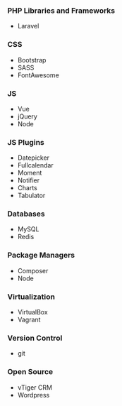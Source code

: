 ### PHP Libraries and Frameworks
* Laravel

### CSS
* Bootstrap
* SASS
* FontAwesome

### JS
* Vue
* jQuery
* Node

### JS Plugins
* Datepicker
* Fullcalendar
* Moment
* Notifier
* Charts
* Tabulator

### Databases
* MySQL
* Redis

### Package Managers
* Composer
* Node

### Virtualization
* VirtualBox
* Vagrant

### Version Control
* git

### Open Source
* vTiger CRM
* Wordpress
